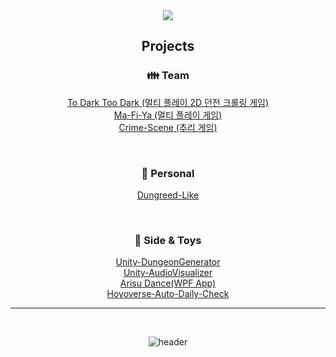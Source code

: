 
<div align="center"><img src ="https://github.com/user-attachments/assets/8ef32b74-c218-4208-8ae5-3421a3fb2943"/> <div>

## **Projects** 

 
### **👪 Team** <br/>
 [To Dark Too Dark  (멀티 플레이 2D 던전 크롤링 게임)](https://github.com/JunHyoung1428/ToDarkTooDark-Public)<br/>
 [Ma-Fi-Ya  (멀티 플레이 게임)](https://github.com/JunHyoung1428/Ma-Fi-Ya-) <br/>
 [Crime-Scene  (추리 게임)](https://github.com/JunHyoung1428/Crime-Scene) <br/>

<br/>

### **🚶 Personal** <br/>
 [Dungreed-Like](https://github.com/JunHyoung1428/Dungreed-Like) <br/>

<br/> 

### **🤖 Side & Toys**<br/>
 [Unity-DungeonGenerator](https://github.com/JunHyoung1428/Unity-DungeonGenerator) </br>
 [Unity-AudioVisualizer](https://github.com/JunHyoung1428/Unity-AudioVisualizer) </br>
 [Arisu Dance(WPF App)](https://github.com/JunHyoung1428/Arisu-Dance) </br> 
 [Hoyoverse-Auto-Daily-Check](https://github.com/JunHyoung1428/Hoyoverse-Auto-Daily-Check) </br>
***
<br/> 




![header](https://capsule-render.vercel.app/api?type=waving&color=F9BD4D&height=125&section=footer)

<!--
**JunHyoung1428/JunHyoung1428** is a ✨ _special_ ✨ repository because its `README.md` (this file) appears on your GitHub profile.
![Kashmir](https://steam-stat.vercel.app/api?profileName=matte1428)
Here are some ideas to get you started:

- 🔭 I’m currently working on ...
- 🌱 I’m currently learning ...
- 👯 I’m looking to collaborate on ...
- 🤔 I’m looking for help with ...
- 💬 Ask me about ...
- 📫 How to reach me: ...
- 😄 Pronouns: ...
- ⚡ Fun fact: ...
>📖 **Learning ...** <br/>
<br/>[![My Skills](https://skillicons.dev/icons?i=cs,unity,github)](https://skillicons.dev)


-->
